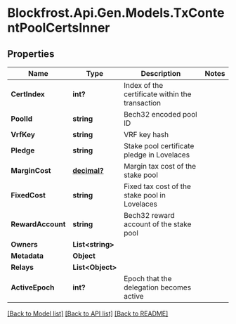 # Blockfrost.Api.Gen.Models.TxContentPoolCertsInner
## Properties

Name | Type | Description | Notes
------------ | ------------- | ------------- | -------------
**CertIndex** | **int?** | Index of the certificate within the transaction | 
**PoolId** | **string** | Bech32 encoded pool ID | 
**VrfKey** | **string** | VRF key hash | 
**Pledge** | **string** | Stake pool certificate pledge in Lovelaces | 
**MarginCost** | [**decimal?**](BigDecimal.md) | Margin tax cost of the stake pool | 
**FixedCost** | **string** | Fixed tax cost of the stake pool in Lovelaces | 
**RewardAccount** | **string** | Bech32 reward account of the stake pool | 
**Owners** | **List&lt;string&gt;** |  | 
**Metadata** | **Object** |  | 
**Relays** | **List&lt;Object&gt;** |  | 
**ActiveEpoch** | **int?** | Epoch that the delegation becomes active | 

[[Back to Model list]](../README.md#documentation-for-models) [[Back to API list]](../README.md#documentation-for-api-endpoints) [[Back to README]](../README.md)


